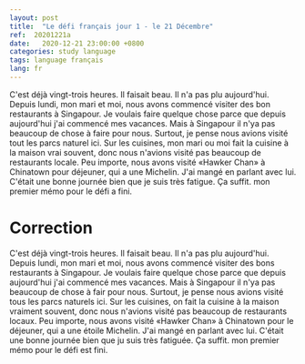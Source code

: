```yaml
---
layout: post
title:  "Le défi français jour 1 - le 21 Décembre"
ref:  20201221a
date:   2020-12-21 23:00:00 +0800
categories: study language
tags: language français
lang: fr
---
```


C'est déjà vingt-trois heures. Il faisait beau. Il n'a pas plu aujourd'hui. Depuis lundi, mon mari et moi, nous avons commencé visiter des bon restaurants à Singapour. Je voulais faire quelque chose parce que depuis aujourd'hui j'ai commencé mes vacances. Mais à Singapour il n'ya pas beaucoup de chose à faire pour nous. Surtout, je pense nous avions visité tout les parcs naturel ici. Sur les cuisines, mon mari ou moi fait la cuisine à la maison vrai souvent, donc nous n'avions visité pas beaucoup de restaurants locale. Peu importe, nous avons visité «Hawker Chan» à Chinatown pour déjeuner, qui a une Michelin. J'ai mangé en parlant avec lui. C'était une bonne journée bien que je suis très fatigue. Ça suffit. mon premier mémo pour le défi a fini.

# Correction

C'est déjà vingt-trois heures. Il faisait beau. Il n'a pas plu aujourd'hui. Depuis lundi, mon mari et moi, nous avons commencé visiter des bons restaurants à Singapour. Je voulais faire quelque chose parce que depuis aujourd'hui j'ai commencé mes vacances. Mais à Singapour il n'ya pas beaucoup de chose à fair pour nous. Surtout, je pense nous avions visité tous les parcs naturels ici. Sur les cuisines, on fait la cuisine à la maison vraiment souvent, donc nous n'avions visité pas beaucoup de restaurants locaux. Peu importe, nous avons visité «Hawker Chan» à Chinatown pour le déjeuner, qui a une étoile Michelin. J'ai mangé en parlant avec lui. C'était une bonne journée bien que ju suis très fatiguée. Ça suffit. mon premier mémo pour le défi est fini.